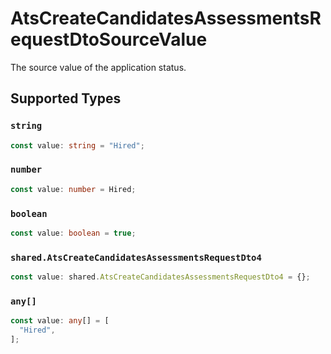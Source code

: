 # AtsCreateCandidatesAssessmentsRequestDtoSourceValue

The source value of the application status.


## Supported Types

### `string`

```typescript
const value: string = "Hired";
```

### `number`

```typescript
const value: number = Hired;
```

### `boolean`

```typescript
const value: boolean = true;
```

### `shared.AtsCreateCandidatesAssessmentsRequestDto4`

```typescript
const value: shared.AtsCreateCandidatesAssessmentsRequestDto4 = {};
```

### `any[]`

```typescript
const value: any[] = [
  "Hired",
];
```

